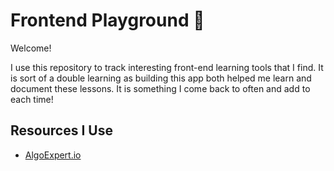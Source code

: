 # Frontend Playground 🥳

Welcome!

I use this repository to track interesting front-end learning tools that I find. It is sort of a double learning as building this app both helped me learn and document these lessons. It is something I come back to often and add to each time!

## Resources I Use
* [AlgoExpert.io](https://www.algoexpert.io/product)

